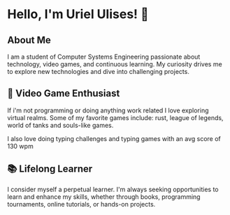 # Hello, I'm Uriel Ulises! 👋

## About Me

I am a student of Computer Systems Engineering passionate about technology, video games, and continuous learning. My curiosity drives me to explore new technologies and dive into challenging projects.

## 👾 Video Game Enthusiast

If i'm not programming or doing anything work related I love exploring virtual realms. Some of my favorite games include: rust, league of legends, world of tanks and souls-like games.

I also love doing typing challenges and typing games with an avg score of 130 wpm

## 📚 Lifelong Learner

I consider myself a perpetual learner. I'm always seeking opportunities to learn and enhance my skills, whether through books, programming tournaments, online tutorials, or hands-on projects. 

